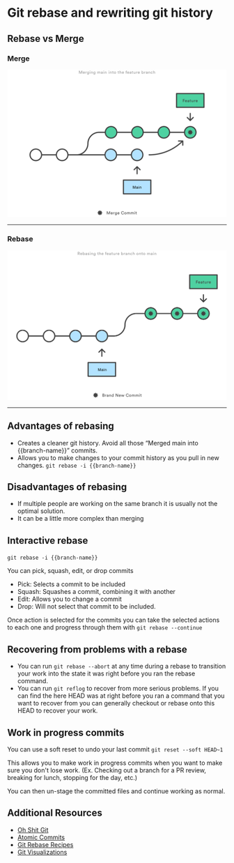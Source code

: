 # Git rebase and rewriting git history

## Rebase vs Merge

### Merge

![MarineGEO circle logo](/02%20Merging%20main%20into%20the%20feature%20branh.svg)

---

### Rebase

![MarineGEO circle logo](/03%20Rebasing%20the%20feature%20branch%20into%20main.svg)

---

## Advantages of rebasing

- Creates a cleaner git history. Avoid all those “Merged main into {{branch-name}}” commits.
- Allows you to make changes to your commit history as you pull in new changes. `git rebase -i {{branch-name}}`

## Disadvantages of rebasing

- If multiple people are working on the same branch it is usually not the optimal solution.
- It can be a little more complex than merging

## Interactive rebase

`git rebase -i {{branch-name}}`

You can pick, squash, edit, or drop commits

- Pick: Selects a commit to be included
- Squash: Squashes a commit, combining it with another
- Edit: Allows you to change a commit
- Drop: Will not select that commit to be included.

Once action is selected for the commits you can take the selected actions to each one and progress through them with `git rebase --continue`

## Recovering from problems with a rebase

- You can run `git rebase --abort` at any time during a rebase to transition your work into the state it was right before you ran the rebase command.
- You can run `git reflog` to recover from more serious problems. If you can find the here HEAD was at right before you ran a command that you want to recover from you can generally checkout or rebase onto this HEAD to recover your work.

## Work in progress commits

You can use a soft reset to undo your last commit
`git reset --soft HEAD~1`

This allows you to make work in progress commits when you want to make sure you don't lose work. (Ex. Checking out a branch for a PR review, breaking for lunch, stopping for the day, etc.)

You can then un-stage the committed files and continue working as normal.

## Additional Resources

- [Oh Shit Git](https://ohshitgit.com/)
- [Atomic Commits](https://www.freshconsulting.com/insights/blog/atomic-commits/)
- [Git Rebase Recipes](https://hotelengine.atlassian.net/wiki/spaces/DEVELOPMEN/pages/1307246593/Git+Rebase+Recipes)
- [Git Visualizations](https://dev.to/lydiahallie/cs-visualized-useful-git-commands-37p1)
